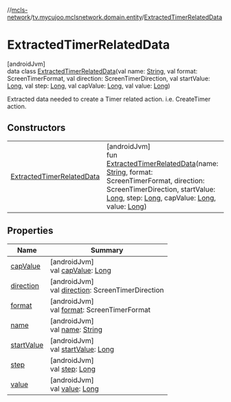 //[mcls-network](../../../index.md)/[tv.mycujoo.mclsnetwork.domain.entity](../index.md)/[ExtractedTimerRelatedData](index.md)

# ExtractedTimerRelatedData

[androidJvm]\
data class [ExtractedTimerRelatedData](index.md)(val name: [String](https://kotlinlang.org/api/latest/jvm/stdlib/kotlin/-string/index.html), val format: ScreenTimerFormat, val direction: ScreenTimerDirection, val startValue: [Long](https://kotlinlang.org/api/latest/jvm/stdlib/kotlin/-long/index.html), val step: [Long](https://kotlinlang.org/api/latest/jvm/stdlib/kotlin/-long/index.html), val capValue: [Long](https://kotlinlang.org/api/latest/jvm/stdlib/kotlin/-long/index.html), val value: [Long](https://kotlinlang.org/api/latest/jvm/stdlib/kotlin/-long/index.html))

Extracted data needed to create a Timer related action. i.e. CreateTimer action.

## Constructors

| | |
|---|---|
| [ExtractedTimerRelatedData](-extracted-timer-related-data.md) | [androidJvm]<br>fun [ExtractedTimerRelatedData](-extracted-timer-related-data.md)(name: [String](https://kotlinlang.org/api/latest/jvm/stdlib/kotlin/-string/index.html), format: ScreenTimerFormat, direction: ScreenTimerDirection, startValue: [Long](https://kotlinlang.org/api/latest/jvm/stdlib/kotlin/-long/index.html), step: [Long](https://kotlinlang.org/api/latest/jvm/stdlib/kotlin/-long/index.html), capValue: [Long](https://kotlinlang.org/api/latest/jvm/stdlib/kotlin/-long/index.html), value: [Long](https://kotlinlang.org/api/latest/jvm/stdlib/kotlin/-long/index.html)) |

## Properties

| Name | Summary |
|---|---|
| [capValue](cap-value.md) | [androidJvm]<br>val [capValue](cap-value.md): [Long](https://kotlinlang.org/api/latest/jvm/stdlib/kotlin/-long/index.html) |
| [direction](direction.md) | [androidJvm]<br>val [direction](direction.md): ScreenTimerDirection |
| [format](format.md) | [androidJvm]<br>val [format](format.md): ScreenTimerFormat |
| [name](name.md) | [androidJvm]<br>val [name](name.md): [String](https://kotlinlang.org/api/latest/jvm/stdlib/kotlin/-string/index.html) |
| [startValue](start-value.md) | [androidJvm]<br>val [startValue](start-value.md): [Long](https://kotlinlang.org/api/latest/jvm/stdlib/kotlin/-long/index.html) |
| [step](step.md) | [androidJvm]<br>val [step](step.md): [Long](https://kotlinlang.org/api/latest/jvm/stdlib/kotlin/-long/index.html) |
| [value](value.md) | [androidJvm]<br>val [value](value.md): [Long](https://kotlinlang.org/api/latest/jvm/stdlib/kotlin/-long/index.html) |

